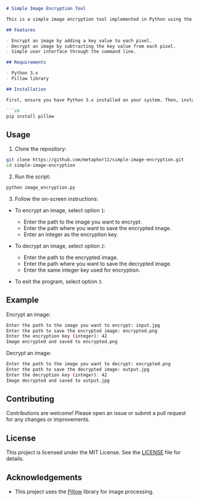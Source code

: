 ```markdown
# Simple Image Encryption Tool

This is a simple image encryption tool implemented in Python using the Pillow library. The tool performs basic encryption by manipulating pixel values of the image.

## Features

- Encrypt an image by adding a key value to each pixel.
- Decrypt an image by subtracting the key value from each pixel.
- Simple user interface through the command line.

## Requirements

- Python 3.x
- Pillow library

## Installation

First, ensure you have Python 3.x installed on your system. Then, install the Pillow library using pip:

```sh
pip install pillow
```

## Usage

1. Clone the repository:

```sh
git clone https://github.com/metaphor11/simple-image-encryption.git
cd simple-image-encryption
```

2. Run the script:

```sh
python image_encryption.py
```

3. Follow the on-screen instructions:

- To encrypt an image, select option `1`:
  - Enter the path to the image you want to encrypt.
  - Enter the path where you want to save the encrypted image.
  - Enter an integer as the encryption key.

- To decrypt an image, select option `2`:
  - Enter the path to the encrypted image.
  - Enter the path where you want to save the decrypted image.
  - Enter the same integer key used for encryption.

- To exit the program, select option `3`.

## Example

Encrypt an image:

```sh
Enter the path to the image you want to encrypt: input.jpg
Enter the path to save the encrypted image: encrypted.png
Enter the encryption key (integer): 42
Image encrypted and saved to encrypted.png
```

Decrypt an image:

```sh
Enter the path to the image you want to decrypt: encrypted.png
Enter the path to save the decrypted image: output.jpg
Enter the decryption key (integer): 42
Image decrypted and saved to output.jpg
```

## Contributing

Contributions are welcome! Please open an issue or submit a pull request for any changes or improvements.

## License

This project is licensed under the MIT License. See the [LICENSE](LICENSE) file for details.

## Acknowledgements

- This project uses the [Pillow](https://python-pillow.org/) library for image processing.

```
